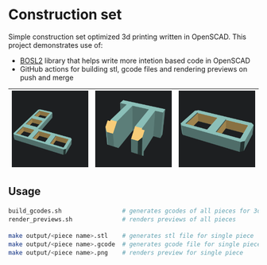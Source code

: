 # Construction set

Simple construction set optimized 3d printing written in OpenSCAD. This project demonstrates use of:

- [BOSL2](https://github.com/revarbat/BOSL2) library that helps write more intetion based code in OpenSCAD
- GitHub actions for building stl, gcode files and rendering previews on push and merge

| ![preview 1](images/preview_1.png) | ![preview 2](images/preview_3.png) | ![preview 3](images/preview_2.png) |
| --- | --- | --- |

## Usage


```sh
build_gcodes.sh                 # generates gcodes of all pieces for 3d printing
render_previews.sh              # renders previews of all pieces

make output/<piece name>.stl    # generates stl file for single piece
make output/<piece name>.gcode  # generates gcode file for single piece
make output/<piece name>.png    # renders preview for single piece
```
